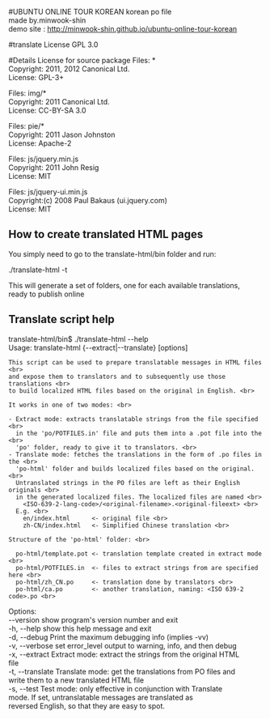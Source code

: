 #UBUNTU ONLINE TOUR KOREAN
korean po file <br>
made by.minwook-shin <br>
demo site : http://minwook-shin.github.io/ubuntu-online-tour-korean <br>

#translate License
GPL 3.0

#Details License for source package
Files: * <Br>
Copyright: 2011, 2012 Canonical Ltd.<Br>
License: GPL-3+<Br>

Files: img/*<Br>
Copyright: 2011 Canonical Ltd.<Br>
License: CC-BY-SA 3.0<Br>

Files: pie/*<Br>
Copyright: 2011 Jason Johnston<Br>
License: Apache-2<Br>

Files: js/jquery.min.js<Br>
Copyright: 2011 John Resig<Br>
License: MIT<Br>

Files: js/jquery-ui.min.js<Br>
Copyright:(c) 2008 Paul Bakaus (ui.jquery.com)<Br>
License: MIT<Br>

## How to create translated HTML pages

You simply need to go to the translate-html/bin folder and run: <br>

./translate-html -t <br>

This will generate a set of folders, one for each available translations, <br>
ready to publish online <br>

## Translate script help

translate-html/bin$ ./translate-html --help <br>
Usage: translate-html {--extract|--translate} [options] <br>

    This script can be used to prepare translatable messages in HTML files <br>
    and expose them to translators and to subsequently use those translations <br>
    to build localized HTML files based on the original in English. <br>

    It works in one of two modes: <br>

    - Extract mode: extracts translatable strings from the file specified <br>
      in the 'po/POTFILES.in' file and puts them into a .pot file into the <br>
      'po' folder, ready to give it to translators. <br>
    - Translate mode: fetches the translations in the form of .po files in the <br>
      'po-html' folder and builds localized files based on the original. <br>
      Untranslated strings in the PO files are left as their English originals <br>
      in the generated localized files. The localized files are named <br>
        <ISO-639-2-lang-code>/<original-filename>.<original-fileext> <br>
      E.g. <br>
        en/index.html      <- original file <br>
        zh-CN/index.html   <- Simplified Chinese translation <br>

    Structure of the 'po-html' folder: <br>

      po-html/template.pot <- translation template created in extract mode <br>
      po-html/POTFILES.in  <- files to extract strings from are specified here <br>
      po-html/zh_CN.po     <- translation done by translators <br>
      po-html/ca.po        <- another translation, naming: <ISO 639-2 code>.po <br>


Options: <br>
  --version        show program's version number and exit <br>
  -h, --help       show this help message and exit <br>
  -d, --debug      Print the maximum debugging info (implies -vv) <br>
  -v, --verbose    set error_level output to warning, info, and then debug <br>
  -x, --extract    Extract mode: extract the strings from the original HTML <br>
                   file <br>
  -t, --translate  Translate mode: get the translations from PO files and <br>
                   write them to a new translated HTML file <br>
  -s, --test       Test mode: only effective in conjunction with Translate <br>
                   mode. If set, untranslatable messages are translated as <br>
                   reversed English, so that they are easy to spot. <br>


